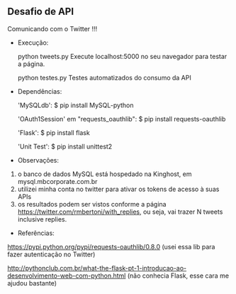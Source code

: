 Desafio de API
-----------------------------


Comunicando com o Twitter !!!

* Execução:

	python tweets.py
	Execute localhost:5000 no seu navegador para testar a página.

	python testes.py
	Testes automatizados do consumo da API


* Dependências:


    'MySQLdb':
    $ pip install MySQL-python

    'OAuth1Session' em "requests_oauthlib":
    $ pip install requests-oauthlib

    'Flask':
    $ pip install flask

    'Unit Test':
    $ pip install unittest2




* Observações:

1) o banco de dados MySQL está hospedado na Kinghost, em mysql.mbcorporate.com.br
2) utilizei minha conta no twitter para ativar os tokens de acesso à suas APIs
3) os resultados podem ser vistos conforme a página https://twitter.com/rmbertoni/with_replies, ou seja, vai trazer N tweets inclusive replies.



* Referências:

https://pypi.python.org/pypi/requests-oauthlib/0.8.0
(usei essa lib para fazer autenticação no Twitter)


http://pythonclub.com.br/what-the-flask-pt-1-introducao-ao-desenvolvimento-web-com-python.html
(não conhecia Flask, esse cara me ajudou bastante)
